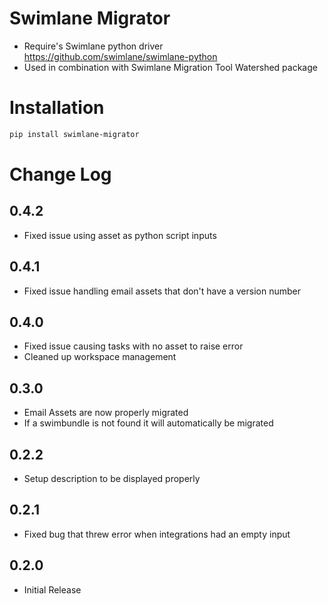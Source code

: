 # Swimlane Migrator
* Require's Swimlane python driver https://github.com/swimlane/swimlane-python
* Used in combination with Swimlane Migration Tool Watershed package

# Installation
```bash
pip install swimlane-migrator
```

# Change Log

## 0.4.2
* Fixed issue using asset as python script inputs

## 0.4.1
* Fixed issue handling email assets that don't have a version number

## 0.4.0
* Fixed issue causing tasks with no asset to raise error
* Cleaned up workspace management

## 0.3.0
* Email Assets are now properly migrated
* If a swimbundle is not found it will automatically be migrated

## 0.2.2
* Setup description to be displayed properly

## 0.2.1
* Fixed bug that threw error when integrations had an empty input

## 0.2.0
* Initial Release